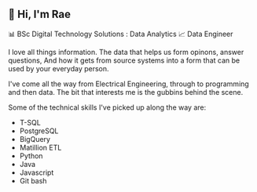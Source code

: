 <!---
- 👋 Hi, I’m @X-Rae
- 👀 I’m interested in ...
- 🌱 I’m currently learning ...
- 💞️ I’m looking to collaborate on ...
- 📫 How to reach me ...


X-Rae/X-Rae is a ✨ special ✨ repository because its `README.md` (this file) appears on your GitHub profile.
You can click the Preview link to take a look at your changes.
--->
## 👋 Hi, I'm Rae

📊 BSc Digital Technology Solutions : Data Analytics
📈 Data Engineer

I love all things information. The data that helps us form opinons, answer questions, And how it gets from source systems into a form that can be used by your everyday person. 

I've come all the way from Electrical Engineering, through to programming and then data. The bit that interests me is the gubbins behind the scene.

Some of the technical skills I've picked up along the way are:
- T-SQL
- PostgreSQL
- BigQuery
- Matillion ETL
- Python
- Java
- Javascript
- Git bash



